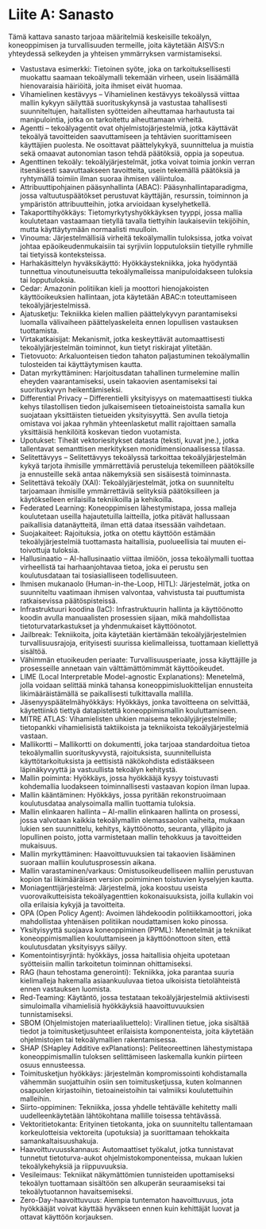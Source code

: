 # Liite A: Sanasto

Tämä kattava sanasto tarjoaa määritelmiä keskeisille tekoälyn, koneoppimisen ja turvallisuuden termeille, joita käytetään AISVS:n yhteydessä selkeyden ja yhteisen ymmärryksen varmistamiseksi.

* Vastustava esimerkki: Tietoinen syöte, joka on tarkoituksellisesti muokattu saamaan tekoälymalli tekemään virheen, usein lisäämällä hienovaraisia häiriöitä, joita ihmiset eivät huomaa.
  ​
* Vihamielinen kestävyys – Vihamielinen kestävyys tekoälyssä viittaa mallin kykyyn säilyttää suorituskykynsä ja vastustaa tahallisesti suunniteltujen, haitallisten syötteiden aiheuttamaa harhautusta tai manipulointia, jotka on tarkoitettu aiheuttamaan virheitä.
  ​
* Agentti – tekoälyagentit ovat ohjelmistojärjestelmiä, jotka käyttävät tekoälyä tavoitteiden saavuttamiseen ja tehtävien suorittamiseen käyttäjien puolesta. Ne osoittavat päättelykykyä, suunnittelua ja muistia sekä omaavat autonomian tason tehdä päätöksiä, oppia ja sopeutua.
  ​
* Agenttinen tekoäly: tekoälyjärjestelmät, jotka voivat toimia jonkin verran itsenäisesti saavuttaakseen tavoitteita, usein tekemällä päätöksiä ja ryhtymällä toimiin ilman suoraa ihmisen väliintuloa.
  ​
* Attribuuttipohjainen pääsynhallinta (ABAC): Pääsynhallintaparadigma, jossa valtuutuspäätökset perustuvat käyttäjän, resurssin, toiminnon ja ympäristön attribuutteihin, jotka arvioidaan kyselyhetkellä.
  ​
* Takaporttihyökkäys: Tietomyrkytyshyökkäyksen tyyppi, jossa mallia koulutetaan vastaamaan tietyllä tavalla tiettyihin laukaiseviin tekijöihin, mutta käyttäytymään normaalisti muulloin.
  ​
* Vinouma: Järjestelmällisiä virheitä tekoälymallin tuloksissa, jotka voivat johtaa epäoikeudenmukaisiin tai syrjiviin lopputuloksiin tietyille ryhmille tai tietyissä konteksteissa.
  ​
* Harhakäsittelyn hyväksikäyttö: Hyökkäystekniikka, joka hyödyntää tunnettua vinoutuneisuutta tekoälymalleissa manipuloidakseen tuloksia tai lopputuloksia.
  ​
* Cedar: Amazonin politiikan kieli ja moottori hienojakoisten käyttöoikeuksien hallintaan, jota käytetään ABAC:n toteuttamiseen tekoälyjärjestelmissä.
  ​
* Ajatusketju: Tekniikka kielen mallien päättelykyvyn parantamiseksi luomalla välivaiheen päättelyaskeleita ennen lopullisen vastauksen tuottamista.
  ​
* Virtakatkaisijat: Mekanismit, jotka keskeyttävät automaattisesti tekoälyjärjestelmän toiminnot, kun tietyt riskirajat ylitetään.
  ​
* Tietovuoto: Arkaluonteisen tiedon tahaton paljastuminen tekoälymallin tulosteiden tai käyttäytymisen kautta.
  ​
* Datan myrkyttäminen: Harjoitusdatan tahallinen turmelemine mallin eheyden vaarantamiseksi, usein takaovien asentamiseksi tai suorituskyvyn heikentämiseksi.
  ​
* Differential Privacy – Differentielli yksityisyys on matemaattisesti tiukka kehys tilastollisen tiedon julkaisemiseen tietoaineistoista samalla kun suojataan yksittäisten tietueiden yksityisyyttä. Sen avulla tietoja omistava voi jakaa ryhmän yhteenlasketut mallit rajoittaen samalla yksittäisiä henkilöitä koskevan tiedon vuotamista.
  ​
* Upotukset: Tiheät vektoriesitykset datasta (teksti, kuvat jne.), jotka tallentavat semanttisen merkityksen monidimensionaalisessa tilassa.
  ​
* Selitettävyys – Selitettävyys tekoälyssä tarkoittaa tekoälyjärjestelmän kykyä tarjota ihmisille ymmärrettäviä perusteluja tekemilleen päätöksille ja ennusteille sekä antaa näkemyksiä sen sisäisestä toiminnasta.
  ​
* Selitettävä tekoäly (XAI): Tekoälyjärjestelmät, jotka on suunniteltu tarjoamaan ihmisille ymmärrettäviä selityksiä päätöksilleen ja käytökselleen erilaisilla tekniikoilla ja kehikoilla.
  ​
* Federated Learning: Koneoppimisen lähestymistapa, jossa malleja koulutetaan useilla hajautetuilla laitteilla, jotka pitävät hallussaan paikallisia datanäytteitä, ilman että dataa itsessään vaihdetaan.
  ​
* Suojakaiteet: Rajoituksia, jotka on otettu käyttöön estämään tekoälyjärjestelmiä tuottamasta haitallisia, puolueellisia tai muuten ei-toivottuja tuloksia.
  ​
* Hallusinaatio – AI-hallusinaatio viittaa ilmiöön, jossa tekoälymalli tuottaa virheellistä tai harhaanjohtavaa tietoa, joka ei perustu sen koulutusdataan tai tosiasialliseen todellisuuteen.
  ​
* Ihmisen mukanaolo (Human-in-the-Loop, HITL): Järjestelmät, jotka on suunniteltu vaatimaan ihmisen valvontaa, vahvistusta tai puuttumista ratkaisevissa päätöspisteissä.
  ​
* Infrastruktuuri koodina (IaC): Infrastruktuurin hallinta ja käyttöönotto koodin avulla manuaalisten prosessien sijaan, mikä mahdollistaa tietoturvatarkastukset ja yhdenmukaiset käyttöönotot.
  ​
* Jailbreak: Tekniikoita, joita käytetään kiertämään tekoälyjärjestelmien turvallisuusrajoja, erityisesti suurissa kielimalleissa, tuottamaan kiellettyä sisältöä.
  ​
* Vähimmän etuoikeuden periaate: Turvallisuusperiaate, jossa käyttäjille ja prosesseille annetaan vain välttämättömimmät käyttöoikeudet.
  ​
* LIME (Local Interpretable Model-agnostic Explanations): Menetelmä, jolla voidaan selittää minkä tahansa koneoppimisluokittelijan ennusteita likimääräistämällä se paikallisesti tulkittavalla mallilla.
  ​
* Jäsenyyspäätelmähyökkäys: Hyökkäys, jonka tavoitteena on selvittää, käytettiinkö tiettyä datapistettä koneoppimismallin kouluttamiseen.
  ​
* MITRE ATLAS: Vihamielisten uhkien maisema tekoälyjärjestelmille; tietopankki vihamielisistä taktiikoista ja tekniikoista tekoälyjärjestelmiä vastaan.
  ​
* Mallikortti – Mallikortti on dokumentti, joka tarjoaa standardoitua tietoa tekoälymallin suorituskyvystä, rajoituksista, suunnitelluista käyttötarkoituksista ja eettisistä näkökohdista edistääkseen läpinäkyvyyttä ja vastuullista tekoälyn kehitystä.
  ​
* Mallin poiminta: Hyökkäys, jossa hyökkääjä kysyy toistuvasti kohdemallia luodakseen toiminnallisesti vastaavan kopion ilman lupaa.
  ​
* Mallin kääntäminen: Hyökkäys, jossa pyritään rekonstruoimaan koulutusdataa analysoimalla mallin tuottamia tuloksia.
  ​
* Mallin elinkaaren hallinta – AI-mallin elinkaaren hallinta on prosessi, jossa valvotaan kaikkia tekoälymallin olemassaolon vaiheita, mukaan lukien sen suunnittelu, kehitys, käyttöönotto, seuranta, ylläpito ja lopullinen poisto, jotta varmistetaan mallin tehokkuus ja tavoitteiden mukaisuus.
  ​
* Mallin myrkyttäminen: Haavoittuvuuksien tai takaovien lisääminen suoraan malliin koulutusprosessin aikana.
  ​
* Mallin varastaminen/varkaus: Omistusoikeudelliseen malliin perustuvan kopion tai likimääräisen version poimiminen toistuvien kyselyjen kautta.
  ​
* Moniagenttijärjestelmä: Järjestelmä, joka koostuu useista vuorovaikutteisista tekoälyagenttien kokonaisuuksista, joilla kullakin voi olla erilaisia kykyjä ja tavoitteita.
  ​
* OPA (Open Policy Agent): Avoimen lähdekoodin politiikkamoottori, joka mahdollistaa yhtenäisen politiikan noudattamisen koko pinossa.
  ​
* Yksityisyyttä suojaava koneoppiminen (PPML): Menetelmät ja tekniikat koneoppimismallien kouluttamiseen ja käyttöönottoon siten, että koulutusdatan yksityisyys säilyy.
  ​
* Komentointisyrjintä: hyökkäys, jossa haitallisia ohjeita upotetaan syötteisiin mallin tarkoitetun toiminnan ohittamiseksi.
  ​
* RAG (haun tehostama generointi): Tekniikka, joka parantaa suuria kielimalleja hakemalla asiaankuuluvaa tietoa ulkoisista tietolähteistä ennen vastauksen luomista.
  ​
* Red-Teaming: Käytäntö, jossa testataan tekoälyjärjestelmiä aktiivisesti simuloimalla vihamielisiä hyökkäyksiä haavoittuvuuksien tunnistamiseksi.
  ​
* SBOM (Ohjelmistojen materiaaliluettelo): Virallinen tietue, joka sisältää tiedot ja toimitusketjusuhteet erilaisista komponenteista, joita käytetään ohjelmistojen tai tekoälymallien rakentamisessa.
  ​
* SHAP (SHapley Additive exPlanations): Peliteoreettinen lähestymistapa koneoppimismallin tuloksen selittämiseen laskemalla kunkin piirteen osuus ennusteessa.
  ​
* Toimitusketjun hyökkäys: järjestelmän kompromissointi kohdistamalla vähemmän suojattuihin osiin sen toimitusketjussa, kuten kolmannen osapuolen kirjastoihin, tietoaineistoihin tai valmiiksi koulutettuihin malleihin.
  ​
* Siirto-oppiminen: Tekniikka, jossa yhdelle tehtävälle kehitetty malli uudelleenkäytetään lähtökohtana mallille toisessa tehtävässä.
  ​
* Vektoritietokanta: Erityinen tietokanta, joka on suunniteltu tallentamaan korkeulotteisia vektoreita (upotuksia) ja suorittamaan tehokkaita samankaltaisuushakuja.
  ​
* Haavoittuvuusskannaus: Automaattiset työkalut, jotka tunnistavat tunnetut tietoturva-aukot ohjelmistokomponenteissa, mukaan lukien tekoälykehyksiä ja riippuvuuksia.
  ​
* Vesileimaus: Tekniikat näkymättömien tunnisteiden upottamiseksi tekoälyn tuottamaan sisältöön sen alkuperän seuraamiseksi tai tekoälytuotannon havaitsemiseksi.
  ​
* Zero-Day-haavoittuvuus: Aiempia tuntematon haavoittuvuus, jota hyökkääjät voivat käyttää hyväkseen ennen kuin kehittäjät luovat ja ottavat käyttöön korjauksen.

